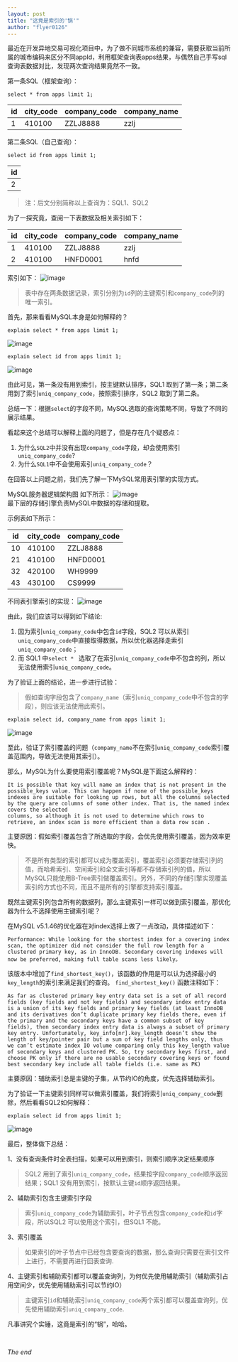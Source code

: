 ```yaml
---
layout: post
title: "这竟是索引的'锅'"
author: "flyer0126"
---
```


最近在开发异地交易可视化项目中，为了做不同城市系统的兼容，需要获取当前所属的城市编码来区分不同appId，利用框架查询表apps结果，与偶然自己手写sql查询表数据对比，发现两次查询结果竟然不一致。  

第一条SQL（框架查询）：  

```
select * from apps limit 1;
```

id  | city_code | company_code | company_name 
--- | --------- | ------------ | ------------
1   | 410100    | ZZLJ8888     | zzlj

第二条SQL（自己查询）：  

```
select id from apps limit 1;
```

id  | 
--- |
2   |

> 注：后文分别简称以上查询为：SQL1、SQL2

为了一探究竟，查阅一下表数据及相关索引如下：

id  | city_code | company_code | company_name
--- | --------- | ------------ | ------------
1   | 410100    | ZZLJ8888     | zzlj
2   | 410100    | HNFD0001     | hnfd

索引如下：
![image](https://flyer0126.github.io/assets/imgs/20180309mysql_index/indexs.png)

> 表中存在两条数据记录，索引分别为`id`列的主键索引和`company_code`列的唯一索引。  

首先，那来看看MySQL本身是如何解释的？

```
explain select * from apps limit 1;
```
![image](https://flyer0126.github.io/assets/imgs/20180309mysql_index/explain_1.png)

```
explain select id from apps limit 1;
```
![image](https://flyer0126.github.io/assets/imgs/20180309mysql_index/explain_2.png)

由此可见，第一条没有用到索引，按主键默认排序，SQL1 取到了第一条；第二条用到了索引`uniq_company_code`，按照索引排序，SQL2 取到了第二条。

总结一下：根据`select`的字段不同，MySQL选取的查询策略不同，导致了不同的展示结果。

看起来这个总结可以解释上面的问题了，但是存在几个疑惑点：  

1. 为什么`SQL2`中并没有出现`company_code`字段，却会使用索引`uniq_company_code`?  
2. 为什么`SQL1`中不会使用索引`uniq_company_code`？

在回答以上问题之前，我们先了解一下MySQL常用表引擎的实现方式。 

MySQL服务器逻辑架构图 如下所示：
![image](https://flyer0126.github.io/assets/imgs/20180309mysql_index/mysql.png)  
最下层的存储引擎负责MySQL中数据的存储和提取。

示例表如下所示：

id   | city_code | company_code 
---- | --------- | ------------
10   | 410100    | ZZLJ8888
21   | 410100    | HNFD0001
32   | 420100    | WH9999
43   | 430100    | CS9999

不同表引擎索引的实现：
![image](https://flyer0126.github.io/assets/imgs/20180309mysql_index/index_store.png)

由此，我们应该可以得到如下结论: 

1. 因为索引`uniq_company_code`中包含`id`字段，SQL2 可以从索引`uniq_company_code`中直接取得数据，所以优化器选择走索引`uniq_company_code`；  
2. 而 SQL1 中`select * ` 选取了在索引`uniq_company_code`中不包含的列，所以无法使用索引`uniq_company_code`。 

为了验证上面的结论，进一步进行试验：
> 假如查询字段包含了`company_name`（索引`uniq_compamy_code`中不包含的字段），则应该无法使用此索引。

```
explain select id, company_name from apps limit 1;
```
![image](https://flyer0126.github.io/assets/imgs/20180309mysql_index/explain_3.png)

至此，验证了索引覆盖的问题（`compamy_name`不在索引`uniq_compamy_code`索引覆盖范围内，导致无法使用其索引）。

那么，MySQL为什么要使用索引覆盖呢？MySQL是下面这么解释的：

```
It is possible that key will name an index that is not present in the possible_keys value. This can happen if none of the possible_keys indexes are suitable for looking up rows, but all the columns selected by the query are columns of some other index. That is, the named index covers the selected 
columns, so although it is not used to determine which rows to retrieve, an index scan is more efficient than a data row scan .
```
主要原因：假如索引覆盖包含了所选取的字段，会优先使用索引覆盖，因为效率更快。

> 不是所有类型的索引都可以成为覆盖索引，覆盖索引必须要存储索引列的值，而哈希索引、空间索引和全文索引等都不存储索引列的值，所以MySQL只能使用B-Tree索引做覆盖索引。另外，不同的存储引擎实现覆盖索引的方式也不同，而且不是所有的引擎都支持索引覆盖。

既然主键索引列包含所有的数据列，那么主键索引一样可以做到索引覆盖，那优化器为什么不选择使用主键索引呢？

在MySQL v5.1.46的优化器在对index选择上做了一点改动，具体描述如下：

```
Performance: While looking for the shortest index for a covering index scan, the optimizer did not consider the full row length for a clustered primary key, as in InnoDB. Secondary covering indexes will now be preferred, making full table scans less likely。
```

该版本中增加了`find_shortest_key()`，该函数的作用是可以认为选择最小的`key_length`的索引来满足我们的查询。
`find_shortest_key()` 函数注释如下：

```
As far as clustered primary key entry data set is a set of all record fields (key fields and not key fields) and secondary index entry data is a union of its key fields and primary key fields (at least InnoDB and its derivatives don’t duplicate primary key fields there, even if the primary and the secondary keys have a common subset of key fields), then secondary index entry data is always a subset of primary key entry. Unfortunately, key_info[nr].key_length doesn’t show the length of key/pointer pair but a sum of key field lengths only, thus we can’t estimate index IO volume comparing only this key_length value of secondary keys and clustered PK. So, try secondary keys first, and choose PK only if there are no usable secondary covering keys or found best secondary key include all table fields (i.e. same as PK)
```
主要原因：辅助索引总是主键的子集，从节约IO的角度，优先选择辅助索引。

为了验证一下主键索引同样可以做索引覆盖，我们将索引`uniq_company_code`删除，然后看看SQL2如何解释：

```
explain select id from apps limit 1;
```

![image](https://flyer0126.github.io/assets/imgs/20180309mysql_index/explain_4.png)


最后，整体做下总结：  

1、没有查询条件时全表扫描，如果可以用到索引，则索引顺序决定结果顺序
> SQL2 用到了索引`uniq_company_code`，结果按字段`company_code`顺序返回结果；SQL1 没有用到索引，按默认主键`id`顺序返回结果。

2、辅助索引包含主键索引字段
> 索引`uniq_company_code`为辅助索引，叶子节点包含`company_code`和`id`字段，所以SQL2 可以使用这个索引，但SQL1 不能。

3、索引覆盖
> 如果索引的叶子节点中已经包含要查询的数据，那么查询只需要在索引文件上进行，不需要再进行回表查询.

4、主键索引和辅助索引都可以覆盖查询列，为何优先使用辅助索引（辅助索引占用空间少，优先使用辅助索引可以节约IO）
> 主键索引`id`和辅助索引`uniq_company_code`两个索引都可以覆盖查询列，优先使用辅助索引`uniq_company_code`.


凡事讲究个实锤，这竟是索引的“锅”，哈哈。




<br>

_The end_